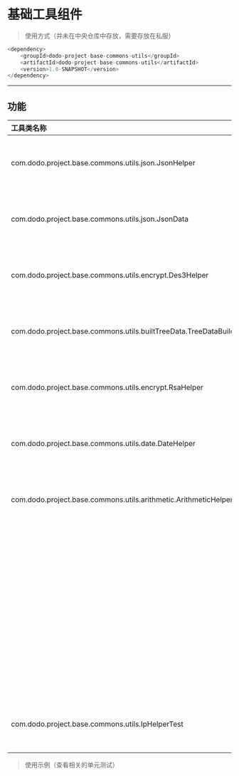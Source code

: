 # **基础工具组件**
> 使用方式（并未在中央仓库中存放，需要存放在私服）
```java
<dependency>
    <groupId>dodo-project-base-commons-utils</groupId>
    <artifactId>dodo-project-base-commons-utils</artifactId>
    <version>1.0-SNAPSHOT</version>
</dependency>
```
---
## **功能**
|工具类名称 | 描述 | 完成度|
|:------------- | :----------- | :-----|
|com.dodo.project.base.commons.utils.json.JsonHelper | json数据转化工具类 | <ul><li>- [x] 完成</li></ul>|
|com.dodo.project.base.commons.utils.json.JsonData | json数据解析工具类 | <ul><li>- [x] 完成</li></ul>|
|com.dodo.project.base.commons.utils.encrypt.Des3Helper | 3des数据加解密工具类 | <ul><li>- [x] 完成</li></ul>|
|com.dodo.project.base.commons.utils.builtTreeData.TreeDataBuilderHelper | json tree生成工具类 | <ul><li>- [x] 完成</li></ul>|
|com.dodo.project.base.commons.utils.encrypt.RsaHelper |rsa加解密辅助类| <ul><li>- [x] 完成</li></ul>|
|com.dodo.project.base.commons.utils.date.DateHelper |日期处理辅助类| <ul><li>- [x] 完成</li></ul>|
|com.dodo.project.base.commons.utils.arithmetic.ArithmeticHelper |精度处理辅助类| <ul><li>- [x] 完成</li></ul>|
|  |http 请求辅助类| <ul><li>- [ ] 完成</li></ul>|
|  |文件操作辅助类| <ul><li>- [ ] 完成</li></ul>|
|  |Latex转图片辅助类| <ul><li>- [x] 完成</li></ul>|
|com.dodo.project.base.commons.utils.IpHelperTest  |ip操作辅助类| <ul><li>- [x] 完成</li></ul>|

> 使用示例（查看相关的单元测试）

